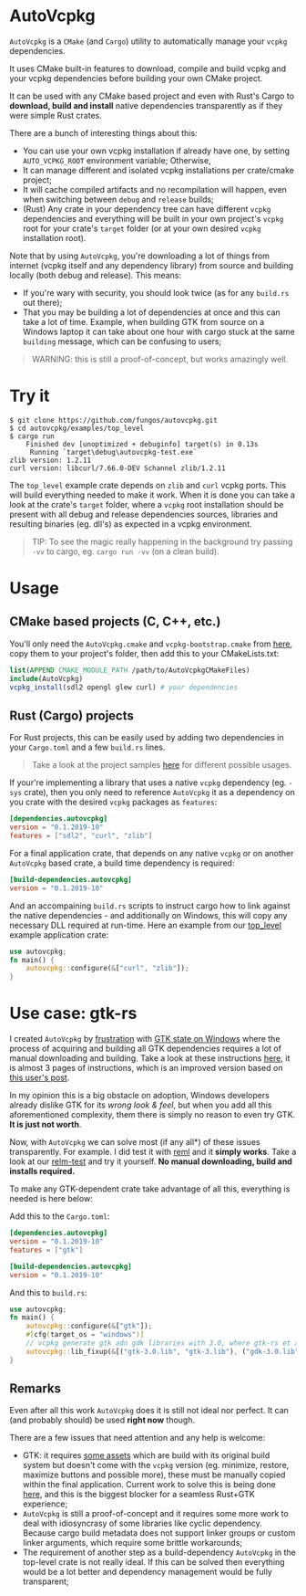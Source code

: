 # AutoVcpkg

`AutoVcpkg` is a `CMake` (and `Cargo`) utility to automatically manage your `vcpkg` dependencies.

It uses CMake built-in features to download, compile and build vcpkg and your vcpkg dependencies before building your own CMake project.

It can be used with any CMake based project and even with Rust's Cargo to **download, build and install** native dependencies transparently as if they were simple Rust crates.

There are a bunch of interesting things about this:
- You can use your own vcpkg installation if already have one, by setting `AUTO_VCPKG_ROOT` environment variable; Otherwise,
- It can manage different and isolated vcpkg installations per crate/cmake project;
- It will cache compiled artifacts and no recompilation will happen, even when switching between `debug` and `release` builds;
- (Rust) Any crate in your dependency tree can have different `vcpkg` dependencies and everything will be built in your own project's `vcpkg` root for your crate's `target` folder (or at your own desired `vcpkg` installation root).

Note that by using `AutoVcpkg`, you're downloading a lot of things from internet (vcpkg itself and any dependency library) from source and building locally (both debug and release). This means:
- If you're wary with security, you should look twice (as for any `build.rs` out there);
- That you may be building a lot of dependencies at once and this can take a lot of time. Example, when building GTK from source on a Windows laptop it can take about one hour with cargo stuck at the same `building` message, which can be confusing to users;

> WARNING: this is still a proof-of-concept, but works amazingly well.

# Try it

```
$ git clone https://github.com/fungos/autovcpkg.git
$ cd autovcpkg/examples/top_level
$ cargo run
    Finished dev [unoptimized + debuginfo] target(s) in 0.13s
     Running `target\debug\autovcpkg-test.exe`
zlib version: 1.2.11
curl version: libcurl/7.66.0-DEV Schannel zlib/1.2.11
```

The `top_level` example crate depends on `zlib` and `curl` vcpkg ports. This will build everything needed to make it work. When it is done you can take a look at the crate's `target` folder, where a `vcpkg` root installation should be present with all debug and release dependencies sources, libraries and resulting binaries (eg. dll's) as expected in a vcpkg environment. 

> TIP: To see the magic really happening in the background try passing `-vv` to cargo, eg. `cargo run -vv` (on a clean build).

# Usage

## CMake based projects (C, C++, etc.)

You'll only need the `AutoVcpkg.cmake` and `vcpkg-bootstrap.cmake` from [here](autovcpkg/shim-sys), copy them to your project's folder, then add this to your CMakeLists.txt:

```CMake
list(APPEND CMAKE_MODULE_PATH /path/to/AutoVcpkgCMakeFiles)
include(AutoVcpkg)
vcpkg_install(sdl2 opengl glew curl) # your dependencies
```

## Rust (Cargo) projects

For Rust projects, this can be easily used by adding two dependencies in your `Cargo.toml` and a few `build.rs` lines.

> Take a look at the project samples [here](examples/) for different possible usages.

If your're implementing a library that uses a native `vcpkg` dependency (eg. `-sys` crate), then you only need to reference `AutoVcpkg` it as a dependency on you crate with the desired `vcpkg` packages as `features`:

```toml
[dependencies.autovcpkg]
version = "0.1.2019-10"
features = ["sdl2", "curl", "zlib"]
```

For a final application crate, that depends on any native `vcpkg` or on another `AutoVcpkg` based crate, a build time dependency is required:

```toml
[build-dependencies.autovcpkg]
version = "0.1.2019-10"
```

And an accompaining `build.rs` scripts to instruct cargo how to link against the native dependencies - and additionally on Windows, this will copy any necessary DLL required at run-time. Here an example from our [top_level](examples/top_level) example application crate:

```rust
use autovcpkg;
fn main() {
    autovcpkg::configure(&["curl", "zlib"]);
}
```

# Use case: gtk-rs

I created `AutoVcpkg` by [frustration](https://github.com/mcgoo/vcpkg-rs/issues/9) with [GTK state on Windows](https://github.com/gtk-rs/gtk/issues/702) where the process of acquiring and building all GTK dependencies requires a lot of manual downloading and building. Take a look at these instructions [here](https://www.gtk.org/download/windows.php), it is almost 3 pages of instructions, which is an improved version based on [this user's post](https://www.reddit.com/r/rust/comments/bzkhmt/how_to_use_gtkrs_on_windows_using_the_msvc/).

In my opinion this is a big obstacle on adoption, Windows developers already dislike GTK for its _wrong look & feel_, but when you add all this aforementioned complexity, them there is simply no reason to even try GTK. **It is just not worth**.

Now, with `AutoVcpkg` we can solve most (if any all*) of these issues transparently. For example. I did test it with [reml](https://github.com/antoyo/relm) and it **simply works**. Take a look at our [relm-test](examples/relm-test) and try it yourself. **No manual downloading, build and installs required.**

To make any GTK-dependent crate take advantage of all this, everything is needed is here below:

Add this to the `Cargo.toml`:
```toml
[dependencies.autovcpkg]
version = "0.1.2019-10"
features = ["gtk"]

[build-dependencies.autovcpkg]
version = "0.1.2019-10"
```

And this to `build.rs`:
```rust
use autovcpkg;
fn main() {
    autovcpkg::configure(&["gtk"]);
    #[cfg(target_os = "windows")]
    // vcpkg generate gtk adn gdk libraries with 3.0, where gtk-rs et al. expect only 3, we duplicate and rename them so rust will be able to find and link correctly
    autovcpkg::lib_fixup(&[("gtk-3.0.lib", "gtk-3.lib"), ("gdk-3.0.lib", "gdk-3.lib")]);
}
```

## Remarks

Even after all this work `AutoVcpkg` does it is still not ideal nor perfect.
It can (and probably should) be used **right now** though.

There are a few issues that need attention and any help is welcome:

- GTK: it requires [some assets](https://github.com/tschoonj/GTK-for-Windows-Runtime-Environment-Installer/tree/master/gtk-nsis-pack/share) which are build with its original build system but doesn't come with the `vcpkg` version (eg. minimize, restore, maximize buttons and possible more), these must be manually copied within the final application. Current work to solve this is being done [here](https://github.com/microsoft/vcpkg/issues/6554), and this is the biggest blocker for a seamless Rust+GTK experience;
- `AutoVcpkg` is still a proof-of-concept and it requires some more work to deal with idiosyncrasy of some libraries like cyclic dependency. Because cargo build metadata does not support linker groups or custom linker arguments, which require some brittle workarounds;
- The requirement of another step as a build-dependency `AutoVcpkg` in the top-level crate is not really ideal. If this can be solved then everything would be a lot better and dependency management would be fully transparent;
